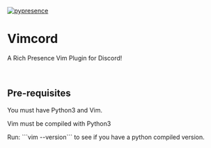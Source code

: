 [![pypresence](https://img.shields.io/badge/using-pypresence-00bb88.svg?style=for-the-badge&logo=discord&logoWidth=20)](https://github.com/qwertyquerty/pypresence)
<h1>Vimcord</h1>
<p>A Rich Presence Vim Plugin for Discord!</p>
<br/>

<!-- Pre-requisites -->
## Pre-requisites
<p>You must have Python3 and Vim. </p>
<p>Vim must be compiled with Python3 </p>
Run: ```vim --version``` to see if you have a python compiled version.
  
